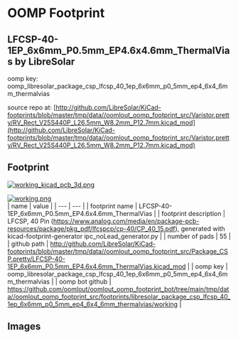 # OOMP Footprint  
## LFCSP-40-1EP_6x6mm_P0.5mm_EP4.6x4.6mm_ThermalVias  by LibreSolar  
  
oomp key: oomp_libresolar_package_csp_lfcsp_40_1ep_6x6mm_p0_5mm_ep4_6x4_6mm_thermalvias  
  
source repo at: [http://github.com/LibreSolar/KiCad-footprints/blob/master/tmp/data//oomlout_oomp_footprint_src/Varistor.pretty/RV_Rect_V25S440P_L26.5mm_W8.2mm_P12.7mm.kicad_mod](http://github.com/LibreSolar/KiCad-footprints/blob/master/tmp/data//oomlout_oomp_footprint_src/Varistor.pretty/RV_Rect_V25S440P_L26.5mm_W8.2mm_P12.7mm.kicad_mod)  
## Footprint  
  
[![working_kicad_pcb_3d.png](working_kicad_pcb_3d_600.png)](working_kicad_pcb_3d.png)  
  
[![working.png](working_600.png)](working.png)  
| name | value | 
| --- | --- | 
| footprint name | LFCSP-40-1EP_6x6mm_P0.5mm_EP4.6x4.6mm_ThermalVias | 
| footprint description | LFCSP, 40 Pin (https://www.analog.com/media/en/package-pcb-resources/package/pkg_pdf/lfcspcp/cp-40/CP_40_15.pdf), generated with kicad-footprint-generator ipc_noLead_generator.py | 
| number of pads | 55 | 
| github path | http://github.com/LibreSolar/KiCad-footprints/blob/master/tmp/data//oomlout_oomp_footprint_src/Package_CSP.pretty/LFCSP-40-1EP_6x6mm_P0.5mm_EP4.6x4.6mm_ThermalVias.kicad_mod | 
| oomp key | oomp_libresolar_package_csp_lfcsp_40_1ep_6x6mm_p0_5mm_ep4_6x4_6mm_thermalvias | 
| oomp bot github | https://github.com/oomlout/oomlout_oomp_footprint_bot/tree/main/tmp/data//oomlout_oomp_footprint_src/footprints/libresolar_package_csp_lfcsp_40_1ep_6x6mm_p0_5mm_ep4_6x4_6mm_thermalvias/working | 
## Images  
